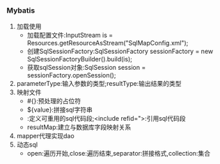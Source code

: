 ### Mybatis

1. 加载使用
    * 加载配置文件:InputStream is = Resources.getResourceAsStream("SqlMapConfig.xml");
    * 创建SqlSessionFactory:SqlSessionFactory sessionFactory = new SqlSessionFactoryBuilder().build(is);
    * 获取sqlSession对象:SqlSession session = sessionFactory.openSession();
2. parameterType:输入参数的类型;resultType:输出结果的类型
3. 映射文件
    * \#{}:预处理的占位符
    * ${value}:拼接sql字符串
    * \:定义可重用的sql代码段;\<include refid=">:引用sql代码段
    * resultMap:建立与数据库字段映射关系
4. mapper代理实现dao
5. 动态sql
    * open:遍历开始,close:遍历结束,separator:拼接格式,collection:集合
